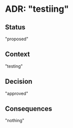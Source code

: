 # ADR: "testiing"

## Status

"proposed"

## Context

"testing"

## Decision

"approved"

## Consequences

"nothing"
